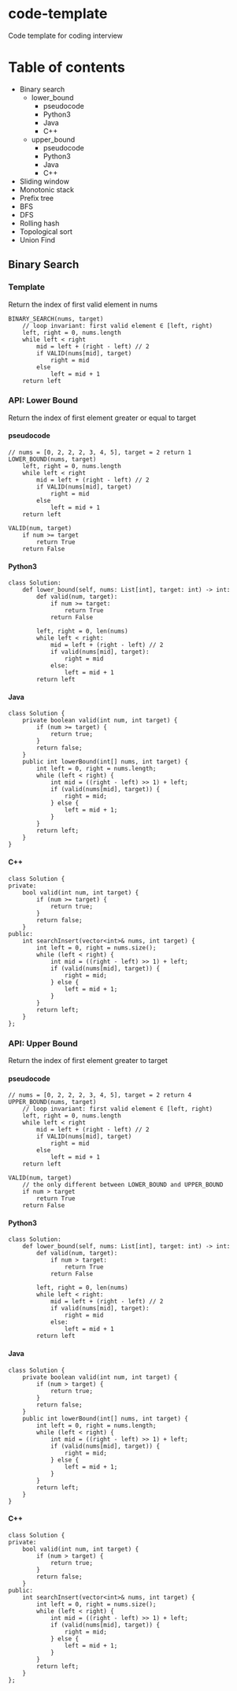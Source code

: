 # code-template
Code template for coding interview

# Table of contents
- Binary search
    - lower_bound
        - pseudocode
        - Python3
        - Java
        - C++
    - upper_bound
        - pseudocode
        - Python3
        - Java
        - C++
- Sliding window
- Monotonic stack
- Prefix tree
- BFS
- DFS
- Rolling hash
- Topological sort
- Union Find

## Binary Search

### Template

Return the index of first valid element in nums

    BINARY_SEARCH(nums, target)
        // loop invariant: first valid element ∈ [left, right)
        left, right = 0, nums.length
        while left < right
            mid = left + (right - left) // 2
            if VALID(nums[mid], target)
                right = mid
            else
                left = mid + 1
        return left
        
### API: Lower Bound
Return the index of first element greater or equal to target

#### pseudocode

    // nums = [0, 2, 2, 2, 3, 4, 5], target = 2 return 1
    LOWER_BOUND(nums, target)
        left, right = 0, nums.length
        while left < right
            mid = left + (right - left) // 2
            if VALID(nums[mid], target)
                right = mid
            else
                left = mid + 1
        return left

    VALID(num, target)
        if num >= target
            return True
        return False


#### Python3
        
	class Solution:
        def lower_bound(self, nums: List[int], target: int) -> int:
            def valid(num, target):
                if num >= target:
                    return True
                return False

            left, right = 0, len(nums)
            while left < right:
                mid = left + (right - left) // 2
                if valid(nums[mid], target):
                    right = mid
                else:
                    left = mid + 1
            return left
    
#### Java

    class Solution {
        private boolean valid(int num, int target) {
            if (num >= target) {
                return true;
            }
            return false;
        }
        public int lowerBound(int[] nums, int target) {
            int left = 0, right = nums.length;
            while (left < right) {
                int mid = ((right - left) >> 1) + left;
                if (valid(nums[mid], target)) {
                    right = mid;
                } else {
                    left = mid + 1;
                }
            }
            return left;
        }
    }
    
#### C++

    class Solution {
    private:
        bool valid(int num, int target) {
            if (num >= target) {
                return true;
            }
            return false;
        }
    public:
        int searchInsert(vector<int>& nums, int target) {
            int left = 0, right = nums.size();
            while (left < right) {
                int mid = ((right - left) >> 1) + left;
                if (valid(nums[mid], target)) {
                    right = mid;
                } else {
                    left = mid + 1;
                }
            }
            return left;
        }
    };
      
### API: Upper Bound  
Return the index of first element greater to target

#### pseudocode

    // nums = [0, 2, 2, 2, 3, 4, 5], target = 2 return 4
    UPPER_BOUND(nums, target)
        // loop invariant: first valid element ∈ [left, right)
        left, right = 0, nums.length
        while left < right
            mid = left + (right - left) // 2
            if VALID(nums[mid], target)
                right = mid
            else
                left = mid + 1
        return left

    VALID(num, target)
		// the only different between LOWER_BOUND and UPPER_BOUND
		if num > target
			return True
		return False

#### Python3
        
	class Solution:
        def lower_bound(self, nums: List[int], target: int) -> int:
            def valid(num, target):
                if num > target:
                    return True
                return False

            left, right = 0, len(nums)
            while left < right:
                mid = left + (right - left) // 2
                if valid(nums[mid], target):
                    right = mid
                else:
                    left = mid + 1
            return left
    
#### Java

    class Solution {
        private boolean valid(int num, int target) {
            if (num > target) {
                return true;
            }
            return false;
        }
        public int lowerBound(int[] nums, int target) {
            int left = 0, right = nums.length;
            while (left < right) {
                int mid = ((right - left) >> 1) + left;
                if (valid(nums[mid], target)) {
                    right = mid;
                } else {
                    left = mid + 1;
                }
            }
            return left;
        }
    }
    
#### C++

    class Solution {
    private:
        bool valid(int num, int target) {
            if (num > target) {
                return true;
            }
            return false;
        }
    public:
        int searchInsert(vector<int>& nums, int target) {
            int left = 0, right = nums.size();
            while (left < right) {
                int mid = ((right - left) >> 1) + left;
                if (valid(nums[mid], target)) {
                    right = mid;
                } else {
                    left = mid + 1;
                }
            }
            return left;
        }
    };
